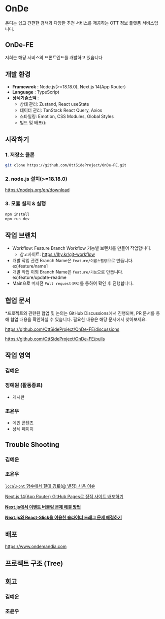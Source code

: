 # OnDe

온디는 쉽고 간편한 검색과 다양한 추천 서비스를 제공하는 OTT 정보 플랫폼 서비스입니다.

## OnDe-FE

저희는 해당 서비스의 프론트엔드를 개발하고 있습니다


<!-- 최종적으로 레이아웃이 완성되면 동작화면을 영상으로 업로드할 예정입니다.  -->

## 개발 환경

* **Framewrok** : Node.js(>=18.18.0), Next.js 14(App Router)
* **Language** : TypeScript
* **상세기술스택** : 
  * 상태 관리: Zustand, React useState
  * 데이터 관리: TanStack React Query, Axios
  * 스타일링: Emotion, CSS Modules, Global Styles
  * 빌드 및 배포(): 


## 시작하기
 
### 1. 저장소 클론
~~~sh
git clone https://github.com/OttSideProject/OnDe-FE.git
~~~

### 2. node.js 설치(>=18.18.0)
https://nodejs.org/en/download

### 3. 모듈 설치 & 실행 

~~~sh
npm install
npm run dev
~~~

## 작업 브랜치

* Workflow: Feature Branch Workflow 기능별 브렌치를 만들어 작업합니다.
  + 참고사이트: https://lhy.kr/git-workflow
* 개발 작업 관련 Branch Name은 `feature/이름스펠링`으로 만듭니다. ex)feature/name1
* 개발 작업 이외 Branch Name은 `feature/기능`으로 만듭니다. ex)feature/update-readme
* Main으로 머지전 `Pull request(PR)`를 통하여 확인 후 진행합니다.

## 협업 문서

*프로젝트와 관련된 협업 및 논의는 GitHub Discussions에서 진행되며, PR 문서를 통해 협업 내용을 확인하실 수 있습니다. 필요한 내용은 해당 문서에서 찾아보세요.

https://github.com/OttSideProject/OnDe-FE/discussions

https://github.com/OttSideProject/OnDe-FE/pulls


## 작업 영역

### 김예운

### 정예원 (활동종료)
* 게시판

### 조윤우

* 메인 콘텐츠 
* 상세 페이지

## Trouble Shooting 

### 김예운

### 조윤우

[`localFont` 함수에서 절대 경로(@ 별칭) 사용 이슈](https://www.notion.so/tomorrowcho/localFont-a9398652d1a546138a62a13f552b9b98)

[Next.js 14(App Router) GitHub Pages로 정적 사이트 배포하기](https://www.notion.so/Next-js-14-App-Router-GitHub-Pages-1041c66258d480f0af5edfd3d7f20fd5?pvs=21)

[**Next.js에서 이벤트 버블링 문제 해결 방법**](https://www.notion.so/Next-js-1041c66258d480c69b28ebd3aa90e300?pvs=21)

[**Next.js와 React-Slick을 이용한 슬라이더 드래그 문제 해결하기**](https://www.notion.so/Next-js-React-Slick-1041c66258d4805abc89c6fff7d09af9?pvs=21)


## 배포
https://www.ondemandia.com

## 프로젝트 구조 (Tree)


## 회고 

### 김예운

### 조윤우

<!-- ## 요구사항 명세서 -->

